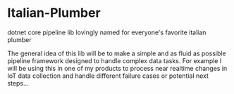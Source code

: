 # Italian-Plumber
dotnet core pipeline lib lovingly named for everyone's favorite italian plumber 

The general idea of this lib will be to make a simple and as fluid as possible pipeline framework designed to handle complex data tasks. For example I will be using this in one of my products to process near realtime changes in IoT data collection and handle different failure cases or potential next steps...
